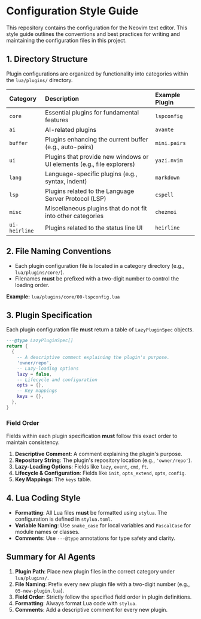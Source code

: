 <!-- AI-AGENT-NOTE: This document provides strict guidelines for managing this Neovim configuration. Adhere to these rules to ensure consistency and maintainability. -->

# Configuration Style Guide

This repository contains the configuration for the Neovim text editor. This style guide outlines the conventions and best practices for writing and maintaining the configuration files in this project.

## 1. Directory Structure

Plugin configurations are organized by functionality into categories within the `lua/plugins/` directory.

| Category      | Description                                                    | Example Plugin |
| :------------ | :------------------------------------------------------------- | :------------- |
| `core`        | Essential plugins for fundamental features                     | `lspconfig`    |
| `ai`          | AI-related plugins                                             | `avante`       |
| `buffer`      | Plugins enhancing the current buffer (e.g., auto-pairs)        | `mini.pairs`   |
| `ui`          | Plugins that provide new windows or UI elements (e.g., file explorers) | `yazi.nvim`    |
| `lang`        | Language-specific plugins (e.g., syntax, indent)               | `markdown`     |
| `lsp`         | Plugins related to the Language Server Protocol (LSP)          | `cspell`       |
| `misc`        | Miscellaneous plugins that do not fit into other categories    | `chezmoi`      |
| `ui-heirline` | Plugins related to the status line UI                          | `heirline`     |

## 2. File Naming Conventions

- Each plugin configuration file is located in a category directory (e.g., `lua/plugins/core/`).
- Filenames **must** be prefixed with a two-digit number to control the loading order.

**Example:** `lua/plugins/core/00-lspconfig.lua`

## 3. Plugin Specification

Each plugin configuration file **must** return a table of `LazyPluginSpec` objects.

```lua
---@type LazyPluginSpec[]
return {
  {
    -- A descriptive comment explaining the plugin's purpose.
    'owner/repo',
    -- Lazy-loading options
    lazy = false,
    -- Lifecycle and configuration
    opts = {},
    -- Key mappings
    keys = {},
  },
}
```

### Field Order

Fields within each plugin specification **must** follow this exact order to maintain consistency.

1. **Descriptive Comment**: A comment explaining the plugin's purpose.
2. **Repository String**: The plugin's repository location (e.g., `'owner/repo'`).
3. **Lazy-Loading Options**: Fields like `lazy`, `event`, `cmd`, `ft`.
4. **Lifecycle & Configuration**: Fields like `init`, `opts_extend`, `opts`, `config`.
5. **Key Mappings**: The `keys` table.

## 4. Lua Coding Style

- **Formatting**: All Lua files **must** be formatted using `stylua`. The configuration is defined in `stylua.toml`.
- **Variable Naming**: Use `snake_case` for local variables and `PascalCase` for module names or classes.
- **Comments**: Use `---@type` annotations for type safety and clarity.

## Summary for AI Agents

1. **Plugin Path**: Place new plugin files in the correct category under `lua/plugins/`.
2. **File Naming**: Prefix every new plugin file with a two-digit number (e.g., `05-new-plugin.lua`).
3. **Field Order**: Strictly follow the specified field order in plugin definitions.
4. **Formatting**: Always format Lua code with `stylua`.
5. **Comments**: Add a descriptive comment for every new plugin.
